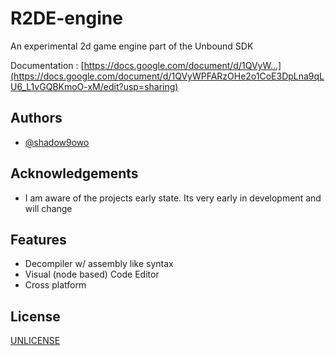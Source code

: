 # R2DE-engine

An experimental 2d game engine
part of the Unbound SDK 

Documentation : [https://docs.google.com/document/d/1QVyW...](https://docs.google.com/document/d/1QVyWPFARzOHe2o1CoE3DpLna9qLU6_L1vGQBKmoO-xM/edit?usp=sharing)

## Authors

- [@shadow9owo](https://github.com/shadow9owo)


## Acknowledgements

 - I am aware of the projects early state. Its very early in development and will change
## Features

- Decompiler w/ assembly like syntax
- Visual (node based) Code Editor
- Cross platform


## License

[UNLICENSE](https://unlicense.org/)

